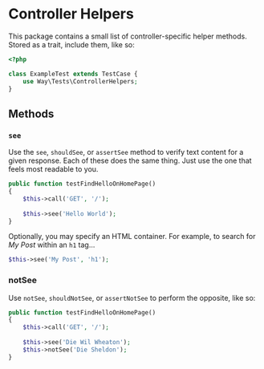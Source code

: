 # Controller Helpers

This package contains a small list of controller-specific helper methods. Stored as a trait, include them, like so:

```php
<?php

class ExampleTest extends TestCase {
    use Way\Tests\ControllerHelpers;
}
```

## Methods

### `see`

Use the `see`, `shouldSee`, or `assertSee` method to verify text content for a given response. Each of these does the same thing. Just use the one that feels most readable to you.

```php
public function testFindHelloOnHomePage()
{
    $this->call('GET', '/');
    
    $this->see('Hello World');
}
```

Optionally, you may specify an HTML container. For example, to search for *My Post* within an `h1` tag... 

```php
$this->see('My Post', 'h1');
```

### notSee

Use `notSee`, `shouldNotSee`, or `assertNotSee` to perform the opposite, like so:


```php
public function testFindHelloOnHomePage()
{
    $this->call('GET', '/');
    
    $this->see('Die Wil Wheaton');
    $this->notSee('Die Sheldon');
}
```
